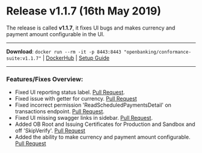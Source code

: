 # Release v1.1.7 (16th May 2019)

The release is called **v1.1.7**, it fixes UI bugs and makes currency and payment amount configurable in the UI.

---
**Download**: `docker run --rm -it -p 8443:8443 "openbanking/conformance-suite:v1.1.7"` | [DockerHub](https://hub.docker.com/r/openbanking/conformance-suite) | [Setup Guide](https://bitbucket.org/openbankingteam/conformance-suite/src/develop/docs/setup-guide.md)

---

### Features/Fixes Overview:

* Fixed UI reporting status label. [Pull Request](https://bitbucket.org/openbankingteam/conformance-suite/pull-requests/347).
* Fixed issue with getter for currency. [Pull Request](https://bitbucket.org/openbankingteam/conformance-suite/pull-requests/352)
* Fixed incorrect permission 'ReadScheduledPaymentsDetail' on transactions endpoint. [Pull Request](https://bitbucket.org/openbankingteam/conformance-suite/pull-requests/351).
* Fixed UI missing swagger links in sidebar. [Pull Request](https://bitbucket.org/openbankingteam/conformance-suite/pull-requests/346).
* Added OB Root and Issuing Certificates for Production and Sandbox and off 'SkipVerify'. [Pull Request](https://bitbucket.org/openbankingteam/conformance-suite/pull-requests/340)
* Added the ability to make currency and payment amount configurable. [Pull Request](https://bitbucket.org/openbankingteam/conformance-suite/pull-requests/349)